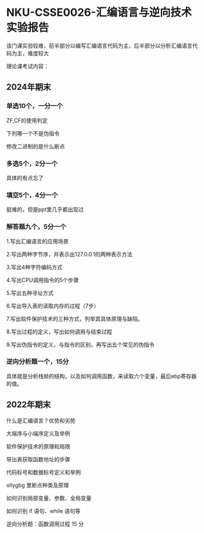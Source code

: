 # NKU-CSSE0026-汇编语言与逆向技术实验报告
该门课实验较难，前半部分以编写汇编语言代码为主，后半部分以分析汇编语言代码为主，难度较大

理论课考试内容：

## 2024年期末
### 单选10个，一分一个
ZF,CF的使用判定

下列哪一个不是伪指令

修改二进制的是什么断点
### 多选5个，2分一个
具体的有点忘了
### 填空5个，4分一个
挺难的，但是ppt里几乎都出现过
### 解答题九个，5分一个
1.写出汇编语言的应用场景

2.写出两种字节序，并表示出127.0.0.1的两种表示方法

3.写出4种字符编码方式

4.写出CPU调用指令的5个步骤

5.写出五种寻址方式

6.写出导入表的读取内存的过程（7步）

7.写出软件保护技术的三种方式，列举其具体原理与缺陷。

8.写出过程的定义，写出如何调用与结束过程

9.写出伪指令的定义，与指令的区别，再写出五个常见的伪指令

### 逆向分析题一个，15分
具体就是分析栈帧的结构，以及如何调用函数，来读取六个变量，最后ebp寄存器的值。

## 2022年期末
什么是汇编语言？优势和劣势

大端序与小端序定义及举例

软件保护技术的原理和局限

导出表获取函数地址的步骤

代码标号和数据标号定义和举例

ollygbg 里断点种类及原理

如何识别局部变量、参数、全局变量

如何识别 if 语句、while 语句等

逆向分析题：函数调用过程 15 分
